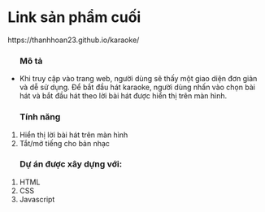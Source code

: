 <h1>Link sản phẩm cuối</h1>
<p>https://thanhhoan23.github.io/karaoke/</p>

<ul>
<h3>Mô tả</h3>
<li>Khi truy cập vào trang web, người dùng sẽ thấy một giao diện đơn giản và dễ sử dụng.
Để bắt đầu hát karaoke, người dùng nhấn vào chọn bài hát và bắt đầu hát theo lời bài hát được hiển thị trên màn hình.</li>
</ul>
<ol>
<h3>Tính năng</h3>
<li>Hiển thị lời bài hát trên màn hình</li>
<li>Tắt/mở tiếng cho bản nhạc</li>
</ol>
<ol>
<h3>Dự án được xây dựng với:  </h3>
    <li>HTML</li>
    <li>CSS</li>
    <li>Javascript</li>
</ol>